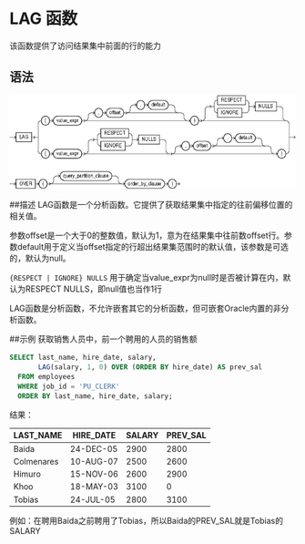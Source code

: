 # LAG 函数
该函数提供了访问结果集中前面的行的能力

## 语法
![AVG函数语法](../../../public/imgs/lag.gif)

##描述
LAG函数是一个分析函数。它提供了获取结果集中指定的往前偏移位置的相关值。

参数offset是一个大于0的整数值，默认为1，意为在结果集中往前数offset行。参数default用于定义当offset指定的行超出结果集范围时的默认值，该参数是可选的，默认为null。

`{RESPECT | IGNORE} NULLS` 用于确定当value_expr为null时是否被计算在内，默认为RESPECT NULLS，即null值也当作1行

LAG函数是分析函数，不允许嵌套其它的分析函数，但可嵌套Oracle内置的非分析函数。

##示例
获取销售人员中，前一个聘用的人员的销售额
```sql
SELECT last_name, hire_date, salary,
       LAG(salary, 1, 0) OVER (ORDER BY hire_date) AS prev_sal
  FROM employees
  WHERE job_id = 'PU_CLERK'
  ORDER BY last_name, hire_date, salary;
```
结果：

LAST_NAME  | HIRE_DATE |    SALARY |  PREV_SAL
---------- | --------- | --------- |----------
Baida      | 24-DEC-05 |      2900 |      2800
Colmenares | 10-AUG-07 |      2500 |      2600
Himuro     | 15-NOV-06 |      2600 |      2900
Khoo       | 18-MAY-03 |      3100 |         0
Tobias     | 24-JUL-05 |      2800 |      3100

例如：在聘用Baida之前聘用了Tobias，所以Baida的PREV_SAL就是Tobias的SALARY